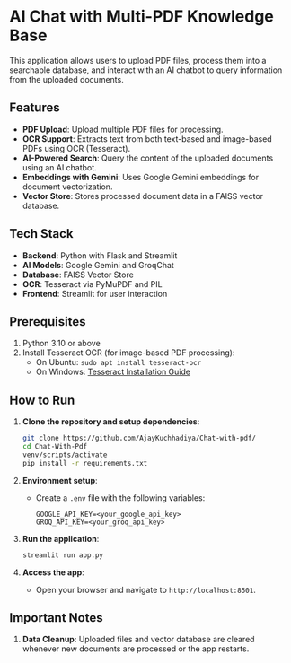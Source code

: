 # AI Chat with Multi-PDF Knowledge Base

This application allows users to upload PDF files, process them into a searchable database, and interact with an AI chatbot to query information from the uploaded documents.

## Features

- **PDF Upload**: Upload multiple PDF files for processing.
- **OCR Support**: Extracts text from both text-based and image-based PDFs using OCR (Tesseract).
- **AI-Powered Search**: Query the content of the uploaded documents using an AI chatbot.
- **Embeddings with Gemini**: Uses Google Gemini embeddings for document vectorization.
- **Vector Store**: Stores processed document data in a FAISS vector database.

## Tech Stack

- **Backend**: Python with Flask and Streamlit
- **AI Models**: Google Gemini and GroqChat
- **Database**: FAISS Vector Store
- **OCR**: Tesseract via PyMuPDF and PIL
- **Frontend**: Streamlit for user interaction

## Prerequisites

1. Python 3.10 or above
2. Install Tesseract OCR (for image-based PDF processing):
   - On Ubuntu: `sudo apt install tesseract-ocr`
   - On Windows: [Tesseract Installation Guide](https://github.com/tesseract-ocr/tesseract)

## How to Run

1. **Clone the repository and setup dependencies**:
   ```bash
   git clone https://github.com/AjayKuchhadiya/Chat-with-pdf/
   cd Chat-With-Pdf
   venv/scripts/activate
   pip install -r requirements.txt
   ```

2. **Environment setup**:
   - Create a `.env` file with the following variables:
     ```
     GOOGLE_API_KEY=<your_google_api_key>
     GROQ_API_KEY=<your_groq_api_key>
     ```

3. **Run the application**:
   ```bash
   streamlit run app.py
   ```

4. **Access the app**:
   - Open your browser and navigate to `http://localhost:8501`.


## Important Notes

1. **Data Cleanup**: Uploaded files and vector database are cleared whenever new documents are processed or the app restarts.

